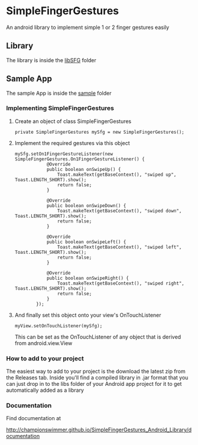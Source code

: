 # SimpleFingerGestures 
 An android library to implement simple 1 or 2 finger gestures easily

## Library
 The library is inside the <a href="./libSFG">libSFG</a> folder

## Sample App
 The sample App is inside the <a href="./sample">sample</a> folder



### Implementing SimpleFingerGestures

 1. Create an object of class SimpleFingerGestures

        private SimpleFingerGestures mySfg = new SimpleFingerGestures();

 2. Implement the required gestures via this object

        mySfg.setOn1FingerGestureListener(new SimpleFingerGestures.On1FingerGestureListener() {
                    @Override
                    public boolean onSwipeUp() {
                        Toast.makeText(getBaseContext(), "swiped up", Toast.LENGTH_SHORT).show();
                        return false;
                    }

                    @Override
                    public boolean onSwipeDown() {
                        Toast.makeText(getBaseContext(), "swiped down", Toast.LENGTH_SHORT).show();
                        return false;
                    }

                    @Override
                    public boolean onSwipeLeft() {
                        Toast.makeText(getBaseContext(), "swiped left", Toast.LENGTH_SHORT).show();
                        return false;
                    }

                    @Override
                    public boolean onSwipeRight() {
                        Toast.makeText(getBaseContext(), "swiped right", Toast.LENGTH_SHORT).show();
                        return false;
                    }
                });

 3. And finally set this object onto your view's OnTouchListener

        myView.setOnTouchListener(mySfg);

    This can be set as the OnTouchListener of any object that is derived from android.view.View



### How to add to your project

The easiest way to add to your project is the download the latest zip from the Releases tab.
Inside you'll find a compiled library in .jar format that you can just drop in to the
libs folder of your Android app project for it to get automatically added as a library

### Documentation

Find documentation at  

http://championswimmer.github.io/SimpleFingerGestures_Android_Library/documentation

